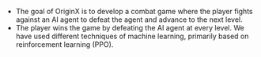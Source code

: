 - The goal of OriginX is to develop a combat game where the player fights against an AI agent to defeat the agent and advance to the next level. 
- The player wins the game by defeating the AI agent at every level. We have used different techniques of machine learning, primarily based on reinforcement learning (PPO). 
